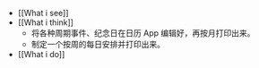 - [[What i see]]
- [[What i think]]
	- 将各种周期事件、纪念日在日历 App 编辑好，再按月打印出来。
	- 制定一个按周的每日安排并打印出来。
- [[What i do]]
